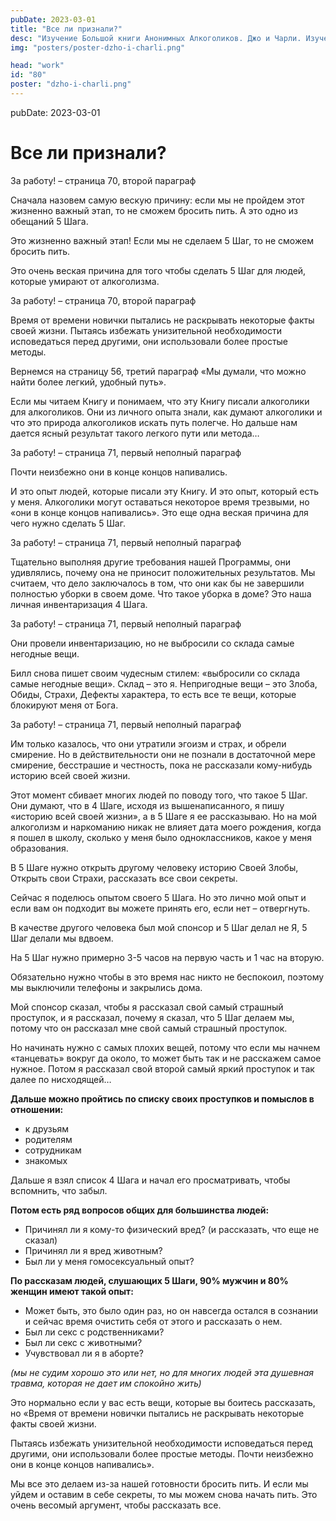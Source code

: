 ```yaml
---
pubDate: 2023-03-01
title: "Все ли признали?"
desc: "Изучение Большой книги Анонимных Алкоголиков. Джо и Чарли. Изучение БК. (079)"
img: "posters/poster-dzho-i-charli.png"

head: "work"
id: "80"
poster: "dzho-i-charli.png"
---
```


pubDate: 2023-03-01

# Все ли признали?

За работу! – страница 70, второй параграф

Сначала назовем самую вескую причину: если мы не пройдем этот жизненно важный этап, то не сможем бросить пить.
А это одно из обещаний 5 Шага.

Это жизненно важный этап! Если мы не сделаем 5 Шаг, то не сможем бросить пить.

Это очень веская причина для того чтобы сделать 5 Шаг для людей, которые умирают от алкоголизма.

За работу! – страница 70, второй параграф

Время от времени новички пытались не раскрывать некоторые факты своей жизни. Пытаясь избежать унизительной необходимости исповедаться перед другими, они использовали более простые методы.

Вернемся на страницу 56, третий параграф «Мы думали, что можно найти более легкий, удобный путь».

Если мы читаем Книгу и понимаем, что эту Книгу писали алкоголики для алкоголиков. Они из личного опыта знали, как думают алкоголики и что это природа алкоголиков искать путь полегче. Но дальше нам дается ясный результат такого легкого пути или метода…

За работу! – страница 71, первый неполный параграф

Почти неизбежно они в конце концов напивались.

И это опыт людей, которые писали эту Книгу. И это опыт, который есть у меня. Алкоголики могут оставаться некоторое время трезвыми, но «они в конце концов напивались». Это еще одна веская причина для чего нужно сделать 5 Шаг.

За работу! – страница 71, первый неполный параграф

Тщательно выполняя другие требования нашей Программы, они удивлялись, почему она не приносит положительных результатов. Мы считаем, что дело заключалось в том, что они как бы не завершили полностью уборки в своем доме.
Что такое уборка в доме? Это наша личная инвентаризация 4 Шага.

За работу! – страница 71, первый неполный параграф

Они провели инвентаризацию, но не выбросили со склада самые негодные вещи.

Билл снова пишет своим чудесным стилем: «выбросили со склада самые негодные вещи». Склад – это я. Непригодные вещи – это Злоба, Обиды, Страхи, Дефекты характера, то есть все те вещи, которые блокируют меня от Бога.

За работу! – страница 71, первый неполный параграф

Им только казалось, что они утратили эгоизм и страх, и обрели смирение. Но в действительности они не познали в достаточной мере смирение, бесстрашие и честность, пока не рассказали кому-нибудь историю всей своей жизни.

Этот момент сбивает многих людей по поводу того, что такое 5 Шаг. Они думают, что в 4 Шаге, исходя из вышенаписанного, я пишу «историю всей своей жизни», а в 5 Шаге я ее рассказываю. Но на мой алкоголизм и наркоманию никак не влияет дата моего рождения, когда я пошел в школу, сколько у меня было одноклассников, какое у меня образования.

В 5 Шаге нужно открыть другому человеку историю Своей Злобы, Открыть свои Страхи, рассказать все свои секреты.

Сейчас я поделюсь опытом своего 5 Шага. Но это лично мой опыт и если вам он подходит вы можете принять его, если нет – отвергнуть.

В качестве другого человека был мой спонсор и 5 Шаг делал не Я, 5 Шаг делали мы вдвоем.

На 5 Шаг нужно примерно 3-5 часов на первую часть и 1 час на вторую.

Обязательно нужно чтобы в это время нас никто не беспокоил, поэтому мы выключили телефоны и закрылись дома.

Мой спонсор сказал, чтобы я рассказал свой самый страшный проступок, и я рассказал, почему я сказал, что 5 Шаг делаем мы, потому что он рассказал мне свой самый страшный проступок.

Но начинать нужно с самых плохих вещей, потому что если мы начнем «танцевать» вокруг да около, то может быть так и не расскажем самое нужное.
Потом я рассказал свой второй самый яркий проступок и так далее по нисходящей…

**Дальше можно пройтись по списку своих проступков и помыслов в отношении:**

- к друзьям
- родителям
- сотрудникам
- знакомых

Дальше я взял список 4 Шага и начал его просматривать, чтобы вспомнить, что забыл.

**Потом есть ряд вопросов общих для большинства людей:**

- Причинял ли я кому-то физический вред? (и рассказать, что еще не сказал)
- Причинял ли я вред животным?
- Был ли у меня гомосексуальный опыт?

**По рассказам людей, слушающих 5 Шаги, 90% мужчин и 80% женщин имеют такой опыт:**

- Может быть, это было один раз, но он навсегда остался в сознании и сейчас время очистить себя от этого и рассказать о нем.
- Был ли секс с родственниками?
- Был ли секс с животными?
- Учувствовал ли я в аборте?

_(мы не судим хорошо это или нет, но для многих людей эта душевная травма, которая не дает им спокойно жить)_

Это нормально если у вас есть вещи, которые вы боитесь рассказать, но «Время от времени новички пытались не раскрывать некоторые факты своей жизни.

Пытаясь избежать унизительной необходимости исповедаться перед другими, они использовали более простые методы. Почти неизбежно они в конце концов напивались».

Мы все это делаем из-за нашей готовности бросить пить. И если мы уйдем и оставим в себе секреты, то мы можем снова начать пить. Это очень весомый аргумент, чтобы рассказать все.

